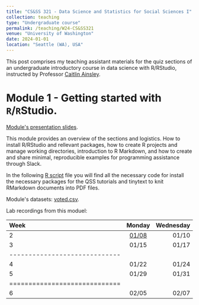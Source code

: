 ```yaml
---
title: "CS&SS 321 - Data Science and Statistics for Social Sciences I"
collection: teaching
type: "Undergraduate course"
permalink: /teaching/W24-CS&SS321
venue: "University of Washington"
date: 2024-01-01
location: "Seattle (WA), USA"
---
```



This post comprises my teaching assistant materials for the quiz sections of an undergraduate introductory course in data science with R/RStudio, instructed by Professor [Caitlin Ainsley](https://www.caitlinainsley.com/).

Module 1 - Getting started with `R`/`R`Studio.
======
[Module's presentation slides](https://rllob.github.io/files/module1_intro.pdf).

This module provides an overview of the sections and logistics. How to install R/RStudio and rellevant packages, how to create R projects and manage working directories, introduction to R Markdown, and how to create and share minimal, reproducible examples for programming assistance through Slack.

In the following [R script](https://rllob.github.io/scripts/Lab0_intro.R) file you will find all the necessary code for install the necessary packages for the QSS tutorials and tinytext to knit RMarkdown documents into PDF files.

Module's datasets: [voted.csv](https://rllob.github.io/datasets/voted.csv).

Lab recordings from this moduel:

| Week | Monday | Wednesday |
|:--------|:-------:|--------:|
| 2   | [01/08](https://washington.zoom.us/rec/share/PrGvz8fUe_yE2Ty7hjDtn0-WbrFa-04LxPE_qpEHKuAnD9tjs3VszeZG_wE_pvF9.Qm04E1_ifxN3l5Uj)   | 01/10   |
| 3   |  01/15  | 01/17   |
|-----------------------------|
| 4   | 01/22   | 01/24   |
| 5   | 01/29   | 01/31   |
|=============================|
| 6   | 02/05   | 02/07   |

